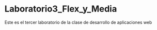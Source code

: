# Laboratorio3_Flex_y_Media

Este es el tercer laboratorio de la clase de desarrollo de aplicaciones web
